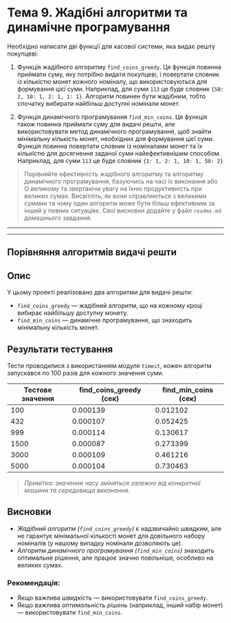 # Тема 9. Жадібні алгоритми та динамічне програмування

Необхідно написати дві функції для касової системи, яка видає решту покупцеві:

1. Функція жадібного алгоритму `find_coins_greedy`. Ця функція повинна приймати суму, яку потрібно видати покупцеві, і повертати словник із кількістю монет кожного номіналу, що використовуються для формування цієї суми. Наприклад, для суми `113` це буде словник `{50: 2, 10: 1, 2: 1, 1: 1}`. Алгоритм повинен бути жадібним, тобто спочатку вибирати найбільш доступні номінали монет.

2. Функція динамічного програмування `find_min_coins`. Ця функція також повинна приймати суму для видачі решти, але використовувати метод динамічного програмування, щоб знайти мінімальну кількість монет, необхідних для формування цієї суми. Функція повинна повертати словник із номіналами монет та їх кількістю для досягнення заданої суми найефективнішим способом. Наприклад, для суми `113` це буде словник `{1: 1, 2: 1, 10: 1, 50: 2}`

> Порівняйте ефективність жадібного алгоритму та алгоритму динамічного програмування, базуючись на часі їх виконання або О великому та звертаючи увагу на їхню продуктивність при великих сумах. Висвітліть, як вони справляються з великими сумами та чому один алгоритм може бути більш ефективним за інший у певних ситуаціях. Свої висновки додайте у файл `readme.md` домашнього завдання.

---
---
## Порівняння алгоритмів видачі решти

## Опис

У цьому проекті реалізовано два алгоритми для видачі решти:

- `find_coins_greedy` — жадібний алгоритм, що на кожному кроці вибирає найбільшу доступну монету.
- `find_min_coins` — динамічне програмування, що знаходить мінімальну кількість монет.

## Результати тестування

Тести проводилися з використанням модуля `timeit`, кожен алгоритм запускався по 100 разів для кожного значення суми.

| Тестове значення | find_coins_greedy (сек) | find_min_coins (сек) |
| ---------------- | ----------------------- | -------------------- |
| 100              | 0.000139                | 0.012102             |
| 432              | 0.000107                | 0.052425             |
| 999              | 0.000114                | 0.130617             |
| 1500             | 0.000087                | 0.273399             |
| 3000             | 0.000109                | 0.461216             |
| 5000             | 0.000104                | 0.730463             |

> *Примітка: значення часу зміняться залежно від конкретної машини та середовища виконання.*

## Висновки

- *Жадібний алгоритм (`find_coins_greedy`)* є надзвичайно швидким, але не гарантує мінімальної кількості монет для довільного набору номіналів (у нашому випадку номінали дозволяють це).
- *Алгоритм динамічного програмування (`find_min_coins`)* знаходить оптимальне рішення, але працює значно повільніше, особливо на великих сумах.

### Рекомендація:

- Якщо важлива *швидкість* — використовувати `find_coins_greedy`.
- Якщо важлива *оптимальність рішень* (наприклад, інший набір монет) — використовувати `find_min_coins`.
